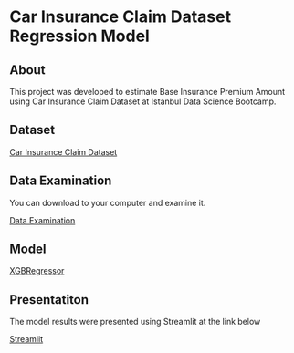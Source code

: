 # Car Insurance Claim Dataset Regression Model

## About
This project was developed to estimate Base Insurance Premium Amount using Car Insurance Claim Dataset at Istanbul Data Science Bootcamp.

## Dataset
[Car Insurance Claim Dataset](https://www.kaggle.com/datasets/xiaomengsun/car-insurance-claim-data)

## Data Examination
You can download to your computer and examine it.

[Data Examination](Data_Profiling_v1.html)

## Model
[XGBRegressor](https://machinelearningmastery.com/xgboost-for-regression/)

## Presentatiton
The model results were presented using Streamlit at the link below

[Streamlit](https://serdarekiz-car-insuran-basic-insurance-premium-streamlit-kea4q2.streamlit.app/)
